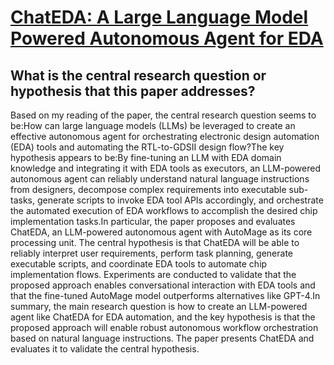 # [ChatEDA: A Large Language Model Powered Autonomous Agent for EDA](https://arxiv.org/abs/2308.10204)

## What is the central research question or hypothesis that this paper addresses?

Based on my reading of the paper, the central research question seems to be:How can large language models (LLMs) be leveraged to create an effective autonomous agent for orchestrating electronic design automation (EDA) tools and automating the RTL-to-GDSII design flow?The key hypothesis appears to be:By fine-tuning an LLM with EDA domain knowledge and integrating it with EDA tools as executors, an LLM-powered autonomous agent can reliably understand natural language instructions from designers, decompose complex requirements into executable sub-tasks, generate scripts to invoke EDA tool APIs accordingly, and orchestrate the automated execution of EDA workflows to accomplish the desired chip implementation tasks.In particular, the paper proposes and evaluates ChatEDA, an LLM-powered autonomous agent with AutoMage as its core processing unit. The central hypothesis is that ChatEDA will be able to reliably interpret user requirements, perform task planning, generate executable scripts, and coordinate EDA tools to automate chip implementation flows. Experiments are conducted to validate that the proposed approach enables conversational interaction with EDA tools and that the fine-tuned AutoMage model outperforms alternatives like GPT-4.In summary, the main research question is how to create an LLM-powered agent like ChatEDA for EDA automation, and the key hypothesis is that the proposed approach will enable robust autonomous workflow orchestration based on natural language instructions. The paper presents ChatEDA and evaluates it to validate the central hypothesis.
